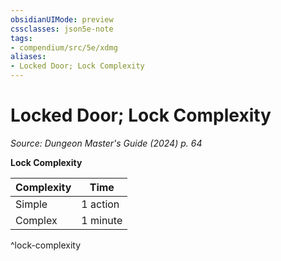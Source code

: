 ```yaml
---
obsidianUIMode: preview
cssclasses: json5e-note
tags:
- compendium/src/5e/xdmg
aliases:
- Locked Door; Lock Complexity
---
```

# Locked Door; Lock Complexity
*Source: Dungeon Master's Guide (2024) p. 64* 

**Lock Complexity**

| Complexity | Time |
|------------|------|
| Simple | 1 action |
| Complex | 1 minute |
^lock-complexity